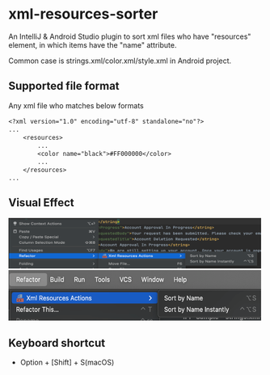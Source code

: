 # xml-resources-sorter

An IntelliJ & Android Studio plugin to sort xml files who have "resources" element, in which items have the "name"
attribute.

Common case is strings.xml/color.xml/style.xml in Android project.

## Supported file format

Any xml file who matches below formats

```
<?xml version="1.0" encoding="utf-8" standalone="no"?>
...
    <resources>
        ...
        <color name="black">#FF000000</color>
        ...
    </resources>
...
```

## Visual Effect

<img src="arts/popup_menu_inlet.png" height="100" width="500"/>
<img src="arts/refactor_menu_inlet.png" height="100" width="500"/>

## Keyboard shortcut

- Option + [Shift] + S(macOS)

